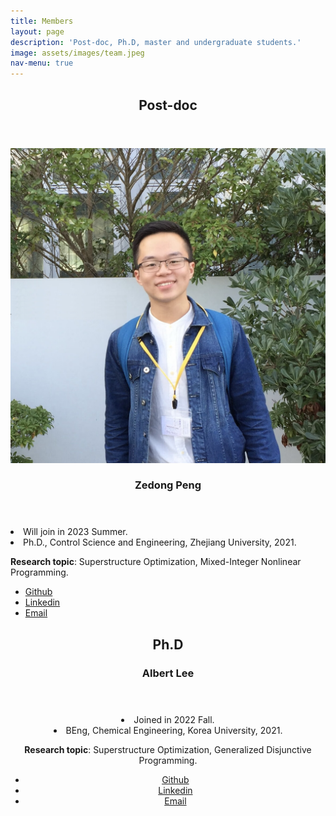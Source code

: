 ```yaml
---
title: Members
layout: page
description: 'Post-doc, Ph.D, master and undergraduate students.'
image: assets/images/team.jpeg
nav-menu: true
---
```


<!-- Main -->
<div id="main">

<!-- One -->
<section id="one">
	<div class="inner">
		<header class="major">
			<h2>Post-doc</h2>
		</header>
	</div>
</section>

<!-- Two -->
<section id="two" class="spotlights">
	<section>
		<a href="generic.html" class="image">
			<img src="assets/images/members/ZedongPeng.png" alt="" data-position="center center" />
		</a>
		<div class="content">
			<div class="inner">
				<header class="major">
					<h3>Zedong Peng</h3>
				</header>
				<li>Will join in 2023 Summer.</li>
				<li>Ph.D., Control Science and Engineering, Zhejiang University, 2021.</li>
                <p><b>Research topic</b>: Superstructure Optimization, Mixed-Integer Nonlinear Programming.</p>
  	<!-- <h4>Icons</h4> -->
	<ul class="icons">
		<li><a href="https://github.com/ZedongPeng" class="icon fa-github"><span class="label">Github</span></a></li>
        <li><a href="https://www.linkedin.com/in/zedong-peng-1a97b0118/" class="icon fa-linkedin"><span class="label">Linkedin</span></a></li>
		<li><a href="mailto:peng_zedong@126.com" class="icon fa-envelope"><span class="label">Email</span></a></li>
	</ul>
				<!-- <ul class="actions">
					<li><a href="generic.html" class="button">Learn more</a></li>
				</ul> -->
			</div>
		</div>
	</section>
	<!-- <section>
		<a href="generic.html" class="image">
			<img src="" alt="" data-position="top center" />
		</a>
		<div class="content">
			<div class="inner">
				<header class="major">
					<h3>Rhoncus magna</h3>
				</header>
				<p>Nullam et orci eu lorem consequat tincidunt vivamus et sagittis magna sed nunc rhoncus condimentum sem. In efficitur ligula tate urna. Maecenas massa sed magna lacinia magna pellentesque lorem ipsum dolor. Nullam et orci eu lorem consequat tincidunt. Vivamus et sagittis tempus.</p>
				<ul class="actions">
					<li><a href="generic.html" class="button">Learn more</a></li>
				</ul>
			</div>
		</div>
	</section>
	<section>
		<a href="generic.html" class="image">
			<img src="" alt="" data-position="25% 25%" />
		</a>
		<div class="content">
			<div class="inner">
				<header class="major">
					<h3>Sed nunc ligula</h3>
				</header>
				<p>Nullam et orci eu lorem consequat tincidunt vivamus et sagittis magna sed nunc rhoncus condimentum sem. In efficitur ligula tate urna. Maecenas massa sed magna lacinia magna pellentesque lorem ipsum dolor. Nullam et orci eu lorem consequat tincidunt. Vivamus et sagittis tempus.</p>
				<ul class="actions">
					<li><a href="generic.html" class="button">Learn more</a></li>
				</ul>
			</div>
		</div>
	</section> -->
</section>

<!-- Three -->
<section id="three" class="spotlights">
	<div class="inner">
		<header class="major">
			<h2>Ph.D</h2>
		<section>	
			<div class="content">
			<div class="inner">
				<header class="major">
					<h3>Albert Lee</h3>
				</header>
				<li>Joined in 2022 Fall.</li>
				<li>BEng, Chemical Engineering, Korea University, 2021.</li>
				<p><b>Research topic</b>: Superstructure Optimization, Generalized Disjunctive Programming.</p>
  	<!-- <h4>Icons</h4> -->
		<ul class="icons">
			<li><a href="https://github.com/AlbertLee125" class="icon fa-github"><span class="label">Github</span></a></li>
			 <li><a href="https://www.linkedin.com/in/albert-lee-45570a24b/" class="icon fa-linkedin"><span class="label">Linkedin</span></a></li>
		<li><a href="mailto:lee4382@purdue.edu" class="icon fa-envelope"><span class="label">Email</span></a></li>
		</ul>
	</div>
</section> 

</div>
